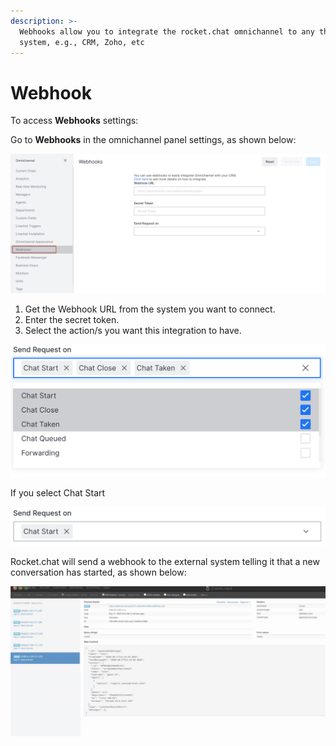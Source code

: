 ```yaml
---
description: >-
  Webhooks allow you to integrate the rocket.chat omnichannel to any third-party
  system, e.g., CRM, Zoho, etc
---
```


# Webhook

To access **Webhooks** settings:

Go to **Webhooks** in the omnichannel panel settings, as shown below:

![](../../../.gitbook/assets/0%20%2814%29.png)

1. Get the Webhook URL from the system you want to connect.
2. Enter the secret token.
3. Select the action/s you want this integration to have.

![](../../../.gitbook/assets/1%20%2814%29.png)

If you select Chat Start

![](../../../.gitbook/assets/2%20%2813%29.png)

Rocket.chat will send a webhook to the external system telling it that a new conversation has started, as shown below:

![](../../../.gitbook/assets/3%20%2813%29.png)


